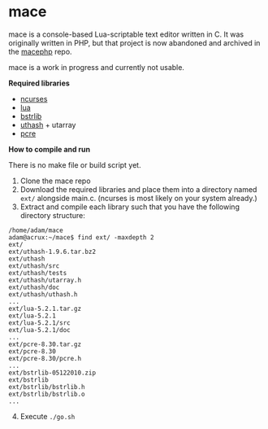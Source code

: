 mace
====

mace is a console-based Lua-scriptable text editor written in C. It was originally written in PHP, but that project is now abandoned and archived in the [macephp](https://github.com/adsr/macephp/) repo.

mace is a work in progress and currently not usable.

**Required libraries**
* [ncurses](http://ftp.gnu.org/pub/gnu/ncurses/)
* [lua](http://www.lua.org/)
* [bstrlib](http://bstring.sourceforge.net/)
* [uthash](http://uthash.sourceforge.net/) + utarray
* [pcre](http://www.pcre.org/)

**How to compile and run**

There is no make file or build script yet.

1. Clone the mace repo
2. Download the required libraries and place them into a directory named `ext/` alongside main.c. (ncurses is most likely on your system already.)
3. Extract and compile each library such that you have the following directory structure:

```adam@acrux:~/mace$ pwd
/home/adam/mace
adam@acrux:~/mace$ find ext/ -maxdepth 2
ext/
ext/uthash-1.9.6.tar.bz2
ext/uthash
ext/uthash/src
ext/uthash/tests
ext/uthash/utarray.h
ext/uthash/doc
ext/uthash/uthash.h
...
ext/lua-5.2.1.tar.gz
ext/lua-5.2.1
ext/lua-5.2.1/src
ext/lua-5.2.1/doc
...
ext/pcre-8.30.tar.gz
ext/pcre-8.30
ext/pcre-8.30/pcre.h
...
ext/bstrlib-05122010.zip
ext/bstrlib
ext/bstrlib/bstrlib.h
ext/bstrlib/bstrlib.o
...
```

4. Execute `./go.sh`
